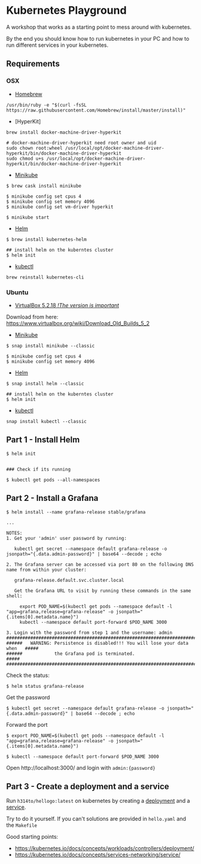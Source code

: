 # Kubernetes Playground

A workshop that works as a starting point to mess around with kubernetes.

By the end you should know how to run kubernetes in your PC and how to run
different services in your kubernetes.

## Requirements

### OSX

* [Homebrew](https://brew.sh/)

`/usr/bin/ruby -e "$(curl -fsSL https://raw.githubusercontent.com/Homebrew/install/master/install)"`

* [HyperKit]

```
brew install docker-machine-driver-hyperkit

# docker-machine-driver-hyperkit need root owner and uid 
sudo chown root:wheel /usr/local/opt/docker-machine-driver-hyperkit/bin/docker-machine-driver-hyperkit
sudo chmod u+s /usr/local/opt/docker-machine-driver-hyperkit/bin/docker-machine-driver-hyperkit
```

* [Minikube](https://github.com/kubernetes/minikube)

```
$ brew cask install minikube

$ minikube config set cpus 4
$ minikube config set memory 4096
$ minikube config set vm-driver hyperkit

$ minikube start
```

* [Helm]([https://github.com/kubernetes/minikube](https://helm.sh/))

```
$ brew install kubernetes-helm

## install helm on the kuberntes cluster
$ helm init
```

* [kubectl](https://kubernetes.io/docs/tasks/tools/install-kubectl/)

`brew reinstall kubernetes-cli`

### Ubuntu

* [VirtualBox 5.2.18 *!The version is important*](https://www.virtualbox.org/)

Download from here: https://www.virtualbox.org/wiki/Download_Old_Builds_5_2

* [Minikube](https://github.com/kubernetes/minikube)

```
$ snap install minikube --classic

$ minikube config set cpus 4
$ minikube config set memory 4096
```

* [Helm]([https://github.com/kubernetes/minikube](https://helm.sh/))

```
$ snap install helm --classic

## install helm on the kuberntes cluster
$ helm init
```

* [kubectl](https://kubernetes.io/docs/tasks/tools/install-kubectl/)

`snap install kubectl --classic`


## Part 1 - Install Helm

```
$ helm init


### Check if its running

$ kubectl get pods --all-namespaces
```

## Part 2 - Install a Grafana

```
$ helm install --name grafana-release stable/grafana

...

NOTES:
1. Get your 'admin' user password by running:

   kubectl get secret --namespace default grafana-release -o jsonpath="{.data.admin-password}" | base64 --decode ; echo

2. The Grafana server can be accessed via port 80 on the following DNS name from within your cluster:

   grafana-release.default.svc.cluster.local

   Get the Grafana URL to visit by running these commands in the same shell:

     export POD_NAME=$(kubectl get pods --namespace default -l "app=grafana,release=grafana-release" -o jsonpath="{.items[0].metadata.name}")
     kubectl --namespace default port-forward $POD_NAME 3000

3. Login with the password from step 1 and the username: admin
#################################################################################
######   WARNING: Persistence is disabled!!! You will lose your data when   #####
######            the Grafana pod is terminated.                            #####
#################################################################################
```


Check the status:

```
$ helm status grafana-release
```

Get the password

```
$ kubectl get secret --namespace default grafana-release -o jsonpath="{.data.admin-password}" | base64 --decode ; echo
```

Forward the port

```
$ export POD_NAME=$(kubectl get pods --namespace default -l "app=grafana,release=grafana-release" -o jsonpath="{.items[0].metadata.name}")

$ kubectl --namespace default port-forward $POD_NAME 3000
```

Open http://localhost:3000/ and login with `admin:{password}`


## Part 3 - Create a deployment and a service

Run `h314to/hellogo:latest` on kubernetes by creating a [deployment](https://kubernetes.io/docs/concepts/workloads/controllers/deployment/) and a [service](https://kubernetes.io/docs/concepts/services-networking/service/).

Try to do it yourself. If you can't solutions are provided in `hello.yaml` and the `Makefile` 

Good starting points:
- https://kubernetes.io/docs/concepts/workloads/controllers/deployment/
- https://kubernetes.io/docs/concepts/services-networking/service/
